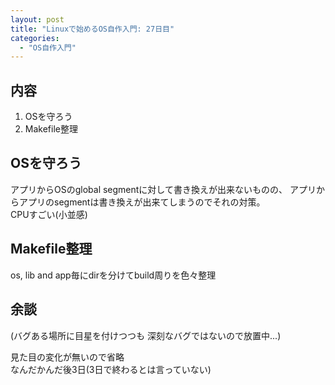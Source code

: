 ```yaml
---
layout: post
title: "Linuxで始めるOS自作入門: 27日目"
categories:
  - "OS自作入門"
---
```


## 内容
1. OSを守ろう
1. Makefile整理

## OSを守ろう
アプリからOSのglobal segmentに対して書き換えが出来ないものの、
アプリからアプリのsegmentは書き換えが出来てしまうのでそれの対策。  
CPUすごい(小並感)

## Makefile整理
os, lib and app毎にdirを分けてbuild周りを色々整理

## 余談
(バグある場所に目星を付けつつも
深刻なバグではないので放置中...)

見た目の変化が無いので省略  
なんだかんだ後3日(3日で終わるとは言っていない)
